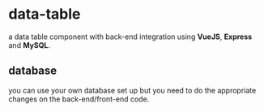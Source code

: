 # data-table
a data table component with back-end integration using **VueJS**, **Express** and **MySQL**.

## database 
you can use your own database set up but you need to do the appropriate changes on the back-end/front-end code.
